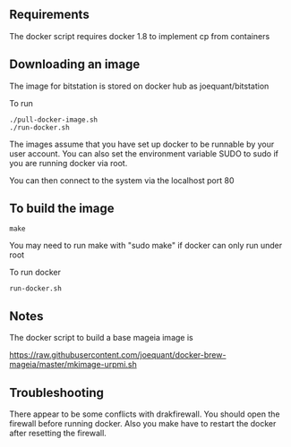 Requirements
------------

The docker script requires docker 1.8 to implement cp from containers

Downloading an image
--------------------

The image for bitstation is stored on docker hub as joequant/bitstation

To run

    ./pull-docker-image.sh
    ./run-docker.sh

The images assume that you have set up docker to be runnable by your
user account.  You can also set the environment variable SUDO to sudo
if you are running docker via root.

You can then connect to the system via the localhost port 80

To build the image
------------------

    make

You may need to run make with "sudo make" if docker can only run under root

To run docker

    run-docker.sh

Notes
-----

The docker script to build a base mageia image is

https://raw.githubusercontent.com/joequant/docker-brew-mageia/master/mkimage-urpmi.sh

Troubleshooting
---------------

There appear to be some conflicts with drakfirewall.  You should open
the firewall before running docker.  Also you make have to restart the
docker after resetting the firewall.

